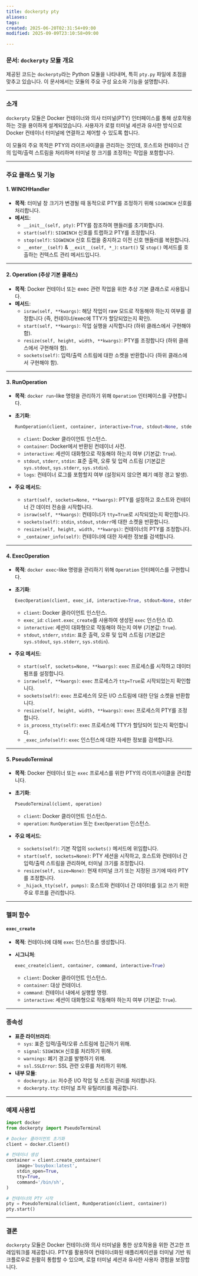 ```yaml
---
title: dockerpty pty
aliases: 
tags: 
created: 2025-06-20T02:31:54+09:00
modified: 2025-09-09T23:10:58+09:00

---
```

### 문서: `dockerpty` 모듈 개요

제공된 코드는 `dockerpty`라는 Python 모듈을 나타내며, 특히 `pty.py` 파일에 초점을 맞추고 있습니다. 이 문서에서는 모듈의 주요 구성 요소와 기능을 설명합니다.

---

### **소개**

`dockerpty` 모듈은 Docker 컨테이너와 의사 터미널(PTY) 인터페이스를 통해 상호작용하는 것을 용이하게 설계되었습니다. 사용자가 로컬 터미널 세션과 유사한 방식으로 Docker 컨테이너 터미널에 연결하고 제어할 수 있도록 합니다.

이 모듈의 주요 목적은 PTY의 라이프사이클을 관리하는 것인데, 호스트와 컨테이너 간의 입력/출력 스트림을 처리하며 터미널 창 크기를 조정하는 작업을 포함합니다.

---

### **주요 클래스 및 기능**

#### 1. **WINCHHandler**
   - **목적**: 터미널 창 크기가 변경될 때 동적으로 PTY를 조정하기 위해 `SIGWINCH` 신호를 처리합니다.
   - **메서드**:
     - `__init__(self, pty)`: PTY를 참조하여 핸들러를 초기화합니다.
     - `start(self)`: `SIGWINCH` 신호를 트랩하고 PTY를 조정합니다.
     - `stop(self)`: `SIGWINCH` 신호 트랩을 중지하고 이전 신호 핸들러를 복원합니다.
     - `__enter__(self)` & `__exit__(self, *_)`: `start()` 및 `stop()` 메서드를 호출하는 컨텍스트 관리 메서드입니다.

---

#### 2. **Operation (추상 기본 클래스)**
   - **목적**: Docker 컨테이너 또는 exec 관련 작업을 위한 추상 기본 클래스로 사용됩니다.
   - **메서드**:
     - `israw(self, **kwargs)`: 해당 작업이 raw 모드로 작동해야 하는지 여부를 결정합니다 (즉, 컨테이너/exec에 TTY가 할당되었는지 확인).
     - `start(self, **kwargs)`: 작업 실행을 시작합니다 (하위 클래스에서 구현해야 함).
     - `resize(self, height, width, **kwargs)`: PTY를 조정합니다 (하위 클래스에서 구현해야 함).
     - `sockets(self)`: 입력/출력 스트림에 대한 소켓을 반환합니다 (하위 클래스에서 구현해야 함).

---

#### 3. **RunOperation**
   - **목적**: `docker run`-like 명령을 관리하기 위해 `Operation` 인터페이스를 구현합니다.
   - **초기화**:

     ```python
     RunOperation(client, container, interactive=True, stdout=None, stderr=None, stdin=None, logs=None)
     ```

     - `client`: Docker 클라이언트 인스턴스.
     - `container`: Docker에서 반환된 컨테이너 사전.
     - `interactive`: 세션이 대화형으로 작동해야 하는지 여부 (기본값: `True`).
     - `stdout`, `stderr`, `stdin`: 표준 출력, 오류 및 입력 스트림 (기본값은 `sys.stdout`, `sys.stderr`, `sys.stdin`).
     - `logs`: 컨테이너 로그를 포함할지 여부 (설정되지 않으면 폐기 예정 경고 발생).
   - **주요 메서드**:
     - `start(self, sockets=None, **kwargs)`: PTY를 설정하고 호스트와 컨테이너 간 데이터 전송을 시작합니다.
     - `israw(self, **kwargs)`: 컨테이너가 `tty=True`로 시작되었는지 확인합니다.
     - `sockets(self)`: `stdin`, `stdout`, `stderr`에 대한 소켓을 반환합니다.
     - `resize(self, height, width, **kwargs)`: 컨테이너의 PTY를 조정합니다.
     - `_container_info(self)`: 컨테이너에 대한 자세한 정보를 검색합니다.

---

#### 4. **ExecOperation**
   - **목적**: `docker exec`-like 명령을 관리하기 위해 `Operation` 인터페이스를 구현합니다.
   - **초기화**:

     ```python
     ExecOperation(client, exec_id, interactive=True, stdout=None, stderr=None, stdin=None)
     ```

     - `client`: Docker 클라이언트 인스턴스.
     - `exec_id`: `client.exec_create`를 사용하여 생성된 `exec` 인스턴스 ID.
     - `interactive`: 세션이 대화형으로 작동해야 하는지 여부 (기본값: `True`).
     - `stdout`, `stderr`, `stdin`: 표준 출력, 오류 및 입력 스트림 (기본값은 `sys.stdout`, `sys.stderr`, `sys.stdin`).
   - **주요 메서드**:
     - `start(self, sockets=None, **kwargs)`: `exec` 프로세스를 시작하고 데이터 펌프를 설정합니다.
     - `israw(self, **kwargs)`: `exec` 프로세스가 `tty=True`로 시작되었는지 확인합니다.
     - `sockets(self)`: `exec` 프로세스의 모든 I/O 스트림에 대한 단일 소켓을 반환합니다.
     - `resize(self, height, width, **kwargs)`: `exec` 프로세스의 PTY를 조정합니다.
     - `is_process_tty(self)`: `exec` 프로세스에 TTY가 할당되어 있는지 확인합니다.
     - `_exec_info(self)`: `exec` 인스턴스에 대한 자세한 정보를 검색합니다.

---

#### 5. **PseudoTerminal**
   - **목적**: Docker 컨테이너 또는 `exec` 프로세스를 위한 PTY의 라이프사이클을 관리합니다.
   - **초기화**:

     ```python
     PseudoTerminal(client, operation)
     ```

     - `client`: Docker 클라이언트 인스턴스.
     - `operation`: `RunOperation` 또는 `ExecOperation` 인스턴스.
   - **주요 메서드**:
     - `sockets(self)`: 기본 작업의 `sockets()` 메서드에 위임합니다.
     - `start(self, sockets=None)`: PTY 세션을 시작하고, 호스트와 컨테이너 간 입력/출력 스트림을 관리하며, 터미널 크기를 조정합니다.
     - `resize(self, size=None)`: 현재 터미널 크기 또는 지정된 크기에 따라 PTY를 조정합니다.
     - `_hijack_tty(self, pumps)`: 호스트와 컨테이너 간 데이터를 읽고 쓰기 위한 주요 루프를 관리합니다.

---

### **헬퍼 함수**

#### `exec_create`
   - **목적**: 컨테이너에 대해 `exec` 인스턴스를 생성합니다.
   - **시그니처**:

     ```python
     exec_create(client, container, command, interactive=True)
     ```

     - `client`: Docker 클라이언트 인스턴스.
     - `container`: 대상 컨테이너.
     - `command`: 컨테이너 내에서 실행할 명령.
     - `interactive`: 세션이 대화형으로 작동해야 하는지 여부 (기본값: `True`).

---

### **종속성**

- **표준 라이브러리**:
  - `sys`: 표준 입력/출력/오류 스트림에 접근하기 위해.
  - `signal`: `SIGWINCH` 신호를 처리하기 위해.
  - `warnings`: 폐기 경고를 발행하기 위해.
  - `ssl.SSLError`: SSL 관련 오류를 처리하기 위해.
- **내부 모듈**:
  - `dockerpty.io`: 저수준 I/O 작업 및 스트림 관리를 처리합니다.
  - `dockerpty.tty`: 터미널 조작 유틸리티를 제공합니다.

---

### **예제 사용법**

```python
import docker
from dockerpty import PseudoTerminal

# Docker 클라이언트 초기화
client = docker.Client()

# 컨테이너 생성
container = client.create_container(
    image='busybox:latest',
    stdin_open=True,
    tty=True,
    command='/bin/sh',
)

# 컨테이너의 PTY 시작
pty = PseudoTerminal(client, RunOperation(client, container))
pty.start()
```

---

### **결론**

`dockerpty` 모듈은 Docker 컨테이너와 의사 터미널을 통한 상호작용을 위한 견고한 프레임워크를 제공합니다. PTY를 활용하여 컨테이너화된 애플리케이션을 터미널 기반 워크플로우로 원활히 통합할 수 있으며, 로컬 터미널 세션과 유사한 사용자 경험을 보장합니다.